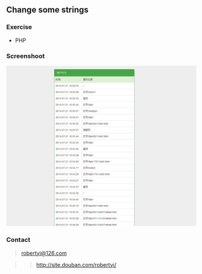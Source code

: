 Change some strings
---------------------------------------

### Exercise

<ul>
<li>PHP</li>
</ul>

### Screenshoot

![github](https://raw.githubusercontent.com/Pyroblast/change/master/preview1.png)

### Contact

>robertyi@126.com

> >http://site.douban.com/robertyi/